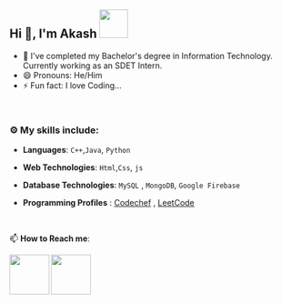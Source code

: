 ## Hi 👋, I'm Akash <img src="https://media4.giphy.com/media/PgnpGT8tJsWfNabS8d/giphy.gif" width="50"> 


- 🔭 I've completed my Bachelor's degree in Information Technology. Currently working as an SDET Intern.
- 😄 Pronouns: He/Him
- ⚡ Fun fact: I love Coding...

<br>


### :gear: My skills include:

- **Languages**: `C++`,`Java`, `Python`

- **Web Technologies**: `Html`,`Css`, `js`

- **Database Technologies**: `MySQL` , `MongoDB`, `Google Firebase`


- **Programming Profiles** : [Codechef](https://www.codechef.com/users/akaxh_j) , [LeetCode](https://leetcode.com/Akash_JRaj/)


<br>


📫 **How to Reach me**: 


<a href="https://www.linkedin.com/in/akash-jayaraj/">
  <img align="left" width=70px src="https://img.icons8.com/clouds/100/000000/linkedin.png"/>
</a>
<a href="mailto:devakashj@gmail.com">
  <img align="left" width=70px src="https://img.icons8.com/clouds/100/000000/gmail.png"/>
</a></br>
<br>
<br>
<br>
<br>
